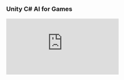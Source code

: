 ### Unity C# AI for Games

![Boid](https://github.com/drwiner/UnityAI4Games/blob/master/boid_tile_world.pdf)